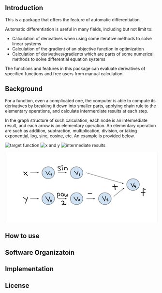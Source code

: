 ## Introduction
This is a package that offers the feature of automatic differentiation. 

Automatic differentiation is useful in many fields, including but not limit to:
- Calculation of derivatives when using some iterative methods to solve linear systems
- Calculation of the gradient of an objective function in optimization
- Calculation of derivatives/gradients which are parts of some numerical methods to solve differential equation systems

The functions and features in this package can evaluate derivatives of specified functions and free users from manual calculation.


## Background

For a function, even a complicated one, the computer is able to compute its derivatives by breaking it down into smaller parts, applying chain rule to the elementary operations, and calculate intermerdiate results at each step. 

In the graph structure of such calculation, each node is an intermediate result, and each arrow is an elementary operation. An elementary operation are such as addition, subtraction, multiplication, division, or taking exponential, log, sine, cosine, etc. An example is provided below.

<img src="https://latex.codecogs.com/svg.latex?\Large&space;x=f(x,y) = sin(x) - y^2" title="target function" />

<img src="https://latex.codecogs.com/svg.latex?\Large&space;x=v_{-1} = x, v_0 = y, v_1 = sin(v_{-1}) = sin(x)" title="x and y" />

<img src="https://latex.codecogs.com/svg.latex?\Large&space;x=v_2 = v_0^2 = y^2, v_3 = -v_2 = -y^2, v4 = v_1 + v_3 =  sin(x) - y^2 = f(x,y)" title="intermediate results" />

![AD_example.png](AD_example.png)


## How to use

## Software Organizatoin

## Implementation

## License

